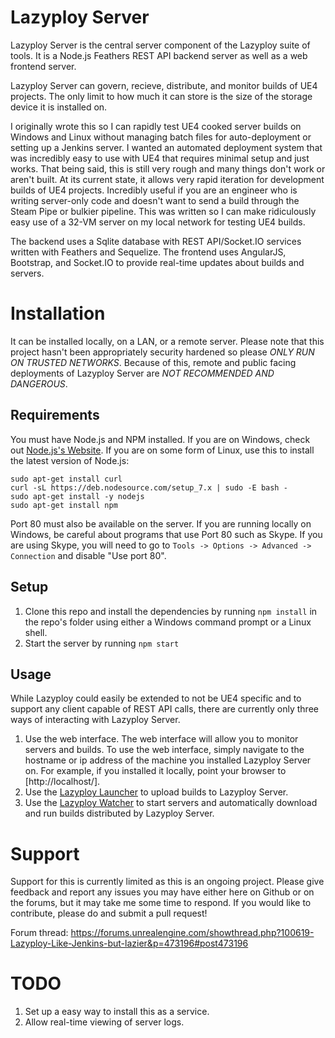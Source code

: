 # Lazyploy Server

Lazyploy Server is the central server component of the Lazyploy suite of tools. It is a Node.js Feathers REST API backend server as well as a web frontend server.

Lazyploy Server can govern, recieve, distribute, and monitor builds of UE4 projects. The only limit to how much it can store is the size of the storage device it is installed on. 

I originally wrote this so I can rapidly test UE4 cooked server builds on Windows and Linux without managing batch files for auto-deployment or setting up a Jenkins server. I wanted an automated deployment system that was incredibly easy to use with UE4 that requires minimal setup and just works. That being said, this is still very rough and many things don't work or aren't built. At its current state, it allows very rapid iteration for development builds of UE4 projects. Incredibly useful if you are an engineer who is writing server-only code and doesn't want to send a build through the Steam Pipe or bulkier pipeline. This was written so I can make ridiculously easy use of a 32-VM server on my local network for testing UE4 builds.

The backend uses a Sqlite database with REST API/Socket.IO services written with Feathers and Sequelize. The frontend uses AngularJS, Bootstrap, and Socket.IO to provide real-time updates about builds and servers. 

# Installation

It can be installed locally, on a LAN, or a remote server. Please note that this project hasn't been appropriately security hardened so please _ONLY RUN ON TRUSTED NETWORKS_. Because of this, remote and public facing deployments of Lazyploy Server are _NOT RECOMMENDED AND DANGEROUS_.

## Requirements

You must have Node.js and NPM installed.
If you are on Windows, check out [Node.js's Website](https://nodejs.org/en/).
If you are on some form of Linux, use this to install the latest version of Node.js:
    
    sudo apt-get install curl
    curl -sL https://deb.nodesource.com/setup_7.x | sudo -E bash -
    sudo apt-get install -y nodejs
    sudo apt-get install npm

Port 80 must also be available on the server. If you are running locally on Windows, be careful about programs that use Port 80 such as Skype. If you are using Skype, you will need to go to `Tools -> Options -> Advanced -> Connection` and disable "Use port 80".

## Setup

1. Clone this repo and install the dependencies by running `npm install` in the repo's folder using either a Windows command prompt or a Linux shell.
1. Start the server by running `npm start`

## Usage

While Lazyploy could easily be extended to not be UE4 specific and to support any client capable of REST API calls, there are currently only three ways of interacting with Lazyploy Server.

1. Use the web interface. The web interface will allow you to monitor servers and builds. To use the web interface, simply navigate to the hostname or ip address of the machine you installed Lazyploy Server on. For example, if you installed it locally, point your browser to [http://localhost/].
1. Use the [Lazyploy Launcher](https://github.com/Allar/lazyploy-launcher) to upload builds to Lazyploy Server.
1. Use the [Lazyploy Watcher](https://github.com/Allar/lazyploy-watcher) to start servers and automatically download and run builds distributed by Lazyploy Server.

# Support

Support for this is currently limited as this is an ongoing project. Please give feedback and report any issues you may have either here on Github or on the forums, but it may take me some time to respond. If you would like to contribute, please do and submit a pull request!

Forum thread: https://forums.unrealengine.com/showthread.php?100619-Lazyploy-Like-Jenkins-but-lazier&p=473196#post473196

# TODO

1. Set up a easy way to install this as a service.
1. Allow real-time viewing of server logs.
